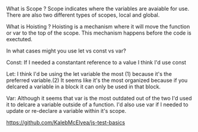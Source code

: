 What is Scope ?
Scope indicates where the variables are avaiable for use. There are also two different types of scopes, local and global.


What is Hoisting ?
Hoisting is a mechanism where it will move the function or var to the top of the scope. This mechanism happens before the code is exectuted. 

In what cases might you use let vs const vs var?

Const: If I needed a constantant reference to a value I think I'd use const

Let: I think I'd be using the let variable the most (1) because it's the preferred variable.(2) It seems like it's the most organized because if you delcared a variable in a block it can only be used in that block. 

Var: Although it seems that var is the most outdated out of the two I'd used it to delcare a variable outside of a function. I'd also use var if I needed to update or re-declare a variable within it's scope.



https://github.com/KalebMcElyea/js-test-basics